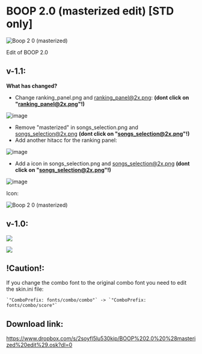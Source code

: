 
# BOOP 2.0 (masterized edit) [STD only]

![Boop 2 0 (masterized)](https://github.com/GrossladersenTheNoob/BOOP-2.0-masterized-edit-STD-only-/assets/113502256/6a1d1776-ff3e-47fd-811d-8b84a367980b)

Edit of BOOP 2.0

## v-1.1:

__What has changed?__

* Change ranking_panel.png and ranking_panel@2x.png: **(dont click on "ranking_panel@2x.png"!)**

![image](https://github.com/GrossladersenTheNoob/BOOP-2.0-masterized-edit-STD-only-/assets/113502256/7c22e085-58ea-48dc-beef-a9a95c7f8d88)

* Remove "masterized" in songs_selection.png and songs_selection@2x.png **(dont click on "songs_selection@2x.png"!)**
* Add another hitacc for the ranking panel:

![image](https://github.com/GrossladersenTheNoob/BOOP-2.0-masterized-edit-STD-only-/assets/113502256/7dd289fe-bad3-4c6f-941e-2317bfcc6043)

* Add a icon in songs_selection.png and songs_selection@2x.png **(dont click on "songs_selection@2x.png"!)**

![image](https://github.com/GrossladersenTheNoob/BOOP-2.0-masterized-edit-STD-only-/assets/113502256/66ad79a7-1285-4242-9d64-c0363d32e09c)

Icon:

![Boop 2 0 (masterized)](https://github.com/GrossladersenTheNoob/BOOP-2.0-masterized-edit-STD-only-/assets/113502256/a41db971-2795-4ffd-b0ab-6403ea0e83cd)


## v-1.0:

![](https://i.ppy.sh/fad64eff479184168fa4f7cbd575783caa8b1825/68747470733a2f2f6f73752e7070792e73682f73732f31383634333939322f64386637)

![](https://i.ppy.sh/8cd2b1c9ea320ac25045b8cacefc527ad314eab5/68747470733a2f2f6f73752e7070792e73682f73732f31383634343030312f62353731)

## !Caution!:

If you change the combo font to the original combo font you need to edit the skin.ini file:
	
	`"ComboPrefix: fonts/combo/combo"` -> `"ComboPrefix: fonts/combo/score"`

## Download link:
https://www.dropbox.com/s/2soyfl5lu530kip/BOOP%202.0%20%28masterized%20edit%29.osk?dl=0
